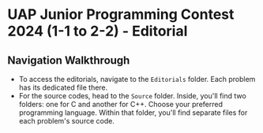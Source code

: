 # UAP Junior Programming Contest 2024 (1-1 to 2-2) - Editorial

## Navigation Walkthrough

- To access the editorials, navigate to the `Editorials` folder. Each problem has its dedicated file there.
- For the source codes, head to the `Source` folder. Inside, you'll find two folders: one for C and another for C++. Choose your preferred programming language. Within that folder, you'll find separate files for each problem's source code.
